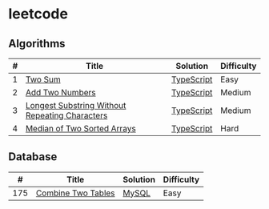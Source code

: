 # leetcode
## Algorithms
|*#*|Title|Solution|Difficulty|
|--|--|--|--|
|1|[Two Sum](https://leetcode.com/problems/two-sum/)|[TypeScript](https://github.com/kanoemon/leetcode/blob/main/algorithms/typescript/001-two-sum.ts)|Easy|
|2|[Add Two Numbers](https://leetcode.com/problems/add-two-numbers/)|[TypeScript](https://github.com/kanoemon/leetcode/blob/main/algorithms/typescript/002-add-two-numbers.ts)|Medium|
|3|[Longest Substring Without Repeating Characters](https://leetcode.com/problems/longest-substring-without-repeating-characters/)|[TypeScript](https://github.com/kanoemon/leetcode/blob/main/algorithms/typescript/003-longest-substring-without-repeating-characters.ts)|Medium|
|4|[Median of Two Sorted Arrays](https://leetcode.com/problems/median-of-two-sorted-arrays/)|[TypeScript](https://github.com/kanoemon/leetcode/blob/main/algorithms/typescript/004-median-of-two-sorted-arrays.ts)|Hard|

## Database
|*#*|Title|Solution|Difficulty|
|--|--|--|--|
|175|[Combine Two Tables](https://leetcode.com/problems/combine-two-tables/)|[MySQL](https://github.com/kanoemon/leetcode/blob/main/database/mysql/175-combine-two-tables.sql)|Easy|
